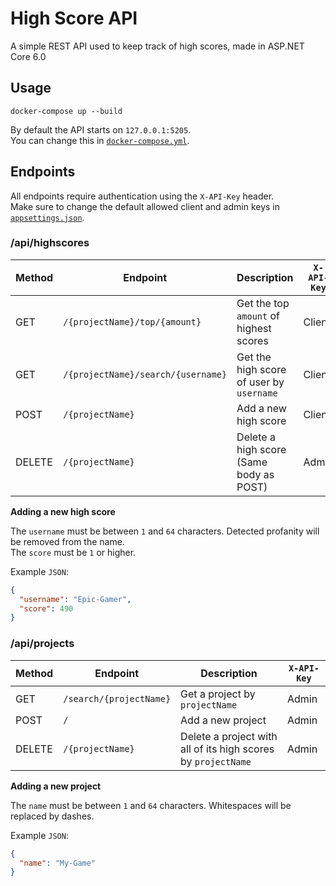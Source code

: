 # High Score API

A simple REST API used to keep track of high scores, made in ASP.NET Core 6.0

## Usage

```
docker-compose up --build
```

By default the API starts on `127.0.0.1:5205`.  
You can change this in [`docker-compose.yml`](./docker-compose.yml).

## Endpoints

All endpoints require authentication using the `X-API-Key` header.  
Make sure to change the default allowed client and admin keys in [`appsettings.json`](./HighScoreAPI/appsettings.json).

### **/api/highscores**

| Method | Endpoint                           | Description                              | `X-API-Key` |
| ------ | ---------------------------------- | ---------------------------------------- | ----------- |
| GET    | `/{projectName}/top/{amount}`      | Get the top `amount` of highest scores   | Client      |
| GET    | `/{projectName}/search/{username}` | Get the high score of user by `username` | Client      |
| POST   | `/{projectName}`                   | Add a new high score                     | Client      |
| DELETE | `/{projectName}`                   | Delete a high score (Same body as POST)  | Admin       |

**Adding a new high score**

The `username` must be between `1` and `64` characters. Detected profanity will be removed from the name.  
The `score` must be `1` or higher.

Example `JSON`:

```json
{
  "username": "Epic-Gamer",
  "score": 490
}
```

### **/api/projects**

| Method | Endpoint                | Description                                                   | `X-API-Key` |
| ------ | ----------------------- | ------------------------------------------------------------- | ----------- |
| GET    | `/search/{projectName}` | Get a project by `projectName`                                | Admin       |
| POST   | `/`                     | Add a new project                                             | Admin       |
| DELETE | `/{projectName}`        | Delete a project with all of its high scores by `projectName` | Admin       |

**Adding a new project**

The `name` must be between `1` and `64` characters. Whitespaces will be replaced by dashes.

Example `JSON`:

```json
{
  "name": "My-Game"
}
```
